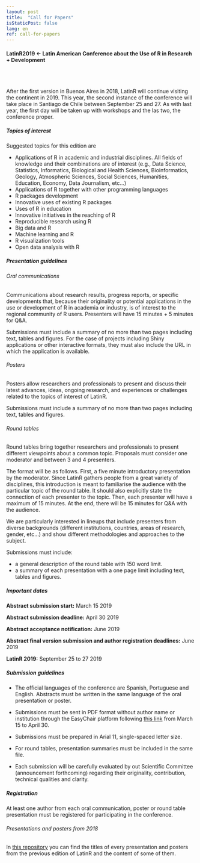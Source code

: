 ```yaml
---
layout: post
title:  "Call for Papers"
isStaticPost: false
lang: en
ref: call-for-papers
---
```



#### LatinR2019 <- Latin American Conference about the Use of R in Research + Development
<br>
<br>

After the first version in Buenos Aires in 2018, LatinR will continue visiting the continent in 2019. This year, the second instance of the conference will take place in Santiago de Chile between September 25 and 27. As with last year, the first day will be taken up with workshops and the las two, the conference proper.

##### Topics of interest

Suggested topics for this edition are

* Applications of R in academic and industrial disciplines. All fields of knowledge and their combinations are of interest (e.g., Data Science, Statistics, Informatics, Biological and Health Sciences, Bioinformatics, Geology, Atmospheric Sciences, Social Sciences, Humanities, Education,
Economy, Data Journalism, etc...)
* Applications of R together with other programming languages
* R packages development
* Innovative uses of existing R packages
* Uses of R in education
* Innovative initiatives in the reaching of R
* Reproducible research using R
* Big data and R
* Machine learning and R
* R visualization tools
* Open data analysis with R


##### Presentation guidelines

###### Oral communications

Communications about research results, progress reports, or specific developments that, because their originality or potential applications in the use or development of R in academia or industry, is of interest to the regional community of R users. Presenters will have 15 minutes + 5 minutes for Q&A. 

Submissions must include a summary of no more than two pages including text, tables and figures. For the case of projects including Shiny applications or other interactive formats, they must also include the URL in which the application is available.

###### Posters

Posters allow researchers and professionals to present and discuss their latest advances, ideas, ongoing research, and experiences or challenges related to the topics of interest of LatinR.

Submissions must include a summary of no more than two pages including text, tables and figures.

###### Round tables

Round tables bring together researchers and professionals to present different viewpoints about a common topic. Proposals must consider one moderator and between 3 and 4 presenters.

The format will be as follows. First, a five minute introductory presentation by the moderator. Since LatinR gathers people from a great variety of disciplines, this introduction is meant to familiarise the audience with the particular topic of the round table. It should also explicitly state the connection of each presenter to the topic. Then, each presenter will have a maximum of 15 minutes. At the end, there will be 15 minutes for Q&A with the audience.

We are particularly interested in lineups that include presenters from diverse backgrounds (different institutions, countries, areas of research, gender, etc...) and show different methodologies and approaches to the subject.

Submissions must include:

* a general description of the round table with 150 word limit.
* a summary of each presentation with a one page limit including text, tables and figures.

##### Important dates

**Abstract submission start:** March 15 2019

**Abstract submission deadline:** April 30 2019

**Abstract acceptance notification:** June 2019

**Abstract final version submission and author registration deadlines:** June 2019

**LatinR 2019:** September 25 to 27 2019

##### Submission guidelines


* The official languages of the conference are Spanish, Portuguese and English. Abstracts must be written in the same language of the oral presentation or poster.

* Submissions must be sent in PDF format without author name or institution through the EasyChair platform following [this link](https://easychair.org/conferences/?conf=latinr2019) from March 15 to April 30.

* Submissions must be prepared in Arial 11, single-spaced letter size.

* For round tables, presentation summaries must be included in the same file.

* Each submission will be carefully evaluated by out Scientific Committee (announcement forthcoming) regarding their originality, contribution, technical qualities and clarity.

##### Registration

At least one author from each oral communication, poster or round table presentation must be registered for participating in the conference.


###### Presentations and posters from 2018

In [this repository](https://github.com/LatinR/presentaciones-LatinR2018) you can find the titles of every presentation and posters from the previous edition of LatinR and the content of some of them.
